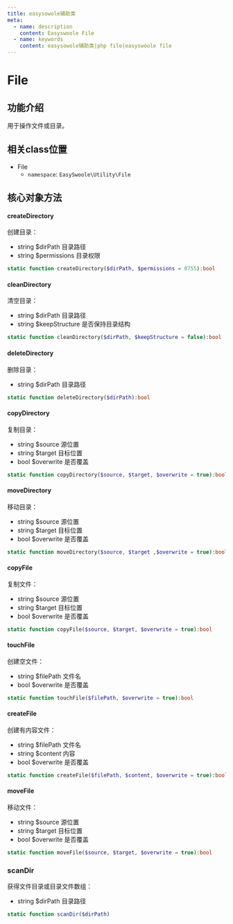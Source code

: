 ```yaml
---
title: easysowole辅助类
meta:
  - name: description
    content: Easyswoole File
  - name: keywords
    content: easysowole辅助类|php file|easyswoole file
---
```

# File



## 功能介绍

用于操作文件或目录。



## 相关class位置

- File
    - `namespace`: `EasySwoole\Utility\File`



## 核心对象方法

#### createDirectory

创建目录：

- string $dirPath 目录路径
- string $permissions 目录权限

```php
static function createDirectory($dirPath, $permissions = 0755):bool
```



#### cleanDirectory

清空目录：

- string $dirPath 目录路径
- string $keepStructure 是否保持目录结构

```php
static function cleanDirectory($dirPath, $keepStructure = false):bool
```



#### deleteDirectory

删除目录：

- string $dirPath 目录路径

```php
static function deleteDirectory($dirPath):bool
```



#### copyDirectory

复制目录：

- string $source 源位置
- string $target 目标位置
- bool $overwrite 是否覆盖

```php
static function copyDirectory($source, $target, $overwrite = true):bool
```



#### moveDirectory

移动目录：

- string $source 源位置
- string $target 目标位置
- bool $overwrite 是否覆盖

```php
static function moveDirectory($source, $target ,$overwrite = true):bool
```



#### copyFile

复制文件：

- string $source 源位置
- string $target 目标位置
- bool $overwrite 是否覆盖

```php
static function copyFile($source, $target, $overwrite = true):bool
```



#### touchFile

创建空文件：

- string $filePath 文件名
- bool $overwrite 是否覆盖

```php
static function touchFile($filePath, $overwrite = true):bool
```



#### createFile

创建有内容文件：

- string $filePath 文件名
- string $content 内容
- bool $overwrite 是否覆盖

```php
static function createFile($filePath, $content, $overwrite = true):bool
```



#### moveFile

移动文件：

- string $source 源位置
- string $target 目标位置
- bool $overwrite 是否覆盖

```php
static function moveFile($source, $target, $overwrite = true):bool

```



### scanDir

获得文件目录或目录文件数组：

- string $dirPath 目录路径

```php
static function scanDir($dirPath)
```

